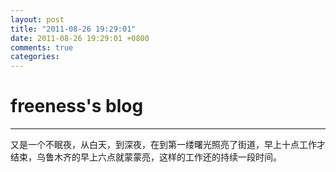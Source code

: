 ```yaml
---
layout: post
title: "2011-08-26 19:29:01"
date: 2011-08-26 19:29:01 +0800
comments: true
categories: 
---
```


# freeness's blog

----------

>
又是一个不眠夜，从白天，到深夜，在到第一缕曙光照亮了街道，早上十点工作才结束，乌鲁木齐的早上六点就蒙蒙亮，这样的工作还的持续一段时间。
